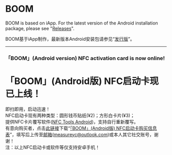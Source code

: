# BOOM

BOOM is based on iApp. For the latest version of the Android installation package, please see "[Releases](https://github.com/BaldYang/BOOM/releases)".    
  
BOOM基于iApp制作，最新版本Android安装包请参见“[发行版](https://github.com/BaldYang/BOOM/releases)”。

****

### 「BOOM」(Android version) NFC activation card is now online!
# 「BOOM」(Android版) NFC启动卡现已上线！

即扫即用，启动迅速！  
NFC启动卡现有两种类型：圆形钱币贴纸(¥2)；方形白卡片(¥3)；  
提供NFC卡片覆写软件([NFC Tools Android](http://play.google.com/store/apps/details?id=com.wakdev.wdnfc))，支持自行重新覆写。  
有意向购买者，点击[此链接](https://github.com/BaldYang/BOOM/raw/main/%E3%80%8CBOOM%E3%80%8D(Android%E7%89%88)%20NFC%E5%90%AF%E5%8A%A8%E5%8D%A1%E8%B4%AD%E4%B9%B0%E4%BF%A1%E6%81%AF%E8%A1%A8.xlsx)下载“[「BOOM」(Android版) NFC启动卡购买信息表](https://github.com/BaldYang/BOOM/raw/main/%E3%80%8CBOOM%E3%80%8D(Android%E7%89%88)%20NFC%E5%90%AF%E5%8A%A8%E5%8D%A1%E8%B4%AD%E4%B9%B0%E4%BF%A1%E6%81%AF%E8%A1%A8.xlsx)”，填写后上传至[邮箱](measureyc@outlook.com)(measureyc@outlook.com)或本人其它社交账号，谢谢！  
注：以上NFC启动卡或软件等仅支持安卓手机！
